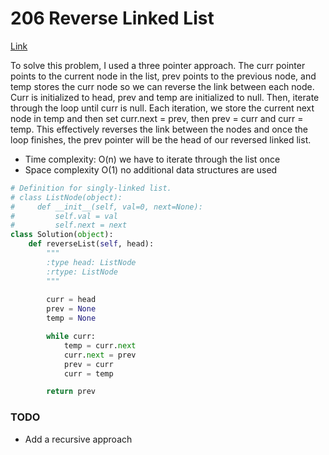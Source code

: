 # 206 Reverse Linked List

[Link](https://leetcode.com/problems/reverse-linked-list/)

To solve this problem, I used a three pointer approach. The curr pointer points to the current node in the list, prev points to the previous node, and temp stores the curr node so we can reverse the link between each node. Curr is initialized to head, prev and temp are initialized to null. Then, iterate through the loop until curr is null. Each iteration, we store the current next node in temp and then set curr.next = prev, then prev = curr and curr = temp. This effectively reverses the link between the nodes and once the loop finishes, the prev pointer will be the head of our reversed linked list. 

- Time complexity: O(n) we have to iterate through the list once
- Space complexity O(1) no additional data structures are used

```python
# Definition for singly-linked list.
# class ListNode(object):
#     def __init__(self, val=0, next=None):
#         self.val = val
#         self.next = next
class Solution(object):
    def reverseList(self, head):
        """
        :type head: ListNode
        :rtype: ListNode
        """
        
        curr = head
        prev = None
        temp = None

        while curr:
            temp = curr.next
            curr.next = prev
            prev = curr
            curr = temp

        return prev
```


### TODO
- Add a recursive approach